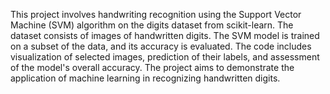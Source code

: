 This project involves handwriting recognition using the Support Vector Machine (SVM) algorithm on the digits dataset from scikit-learn. The dataset consists of images of handwritten digits. The SVM model is trained on a subset of the data, and its accuracy is evaluated. The code includes visualization of selected images, prediction of their labels, and assessment of the model's overall accuracy. The project aims to demonstrate the application of machine learning in recognizing handwritten digits.
